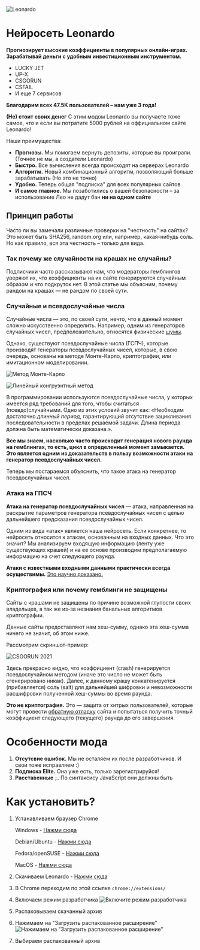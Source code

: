 ![Leonardo](https://crashoff.net/_ipx/w_1536,f_jpeg,q_90/img/main-bg.jpg)
# Нейросеть Leonardo
**Прогнозирует высокие коэффициенты в популярных онлайн-играх.
Зарабатывай деньги с удобным инвестиционным инструментом.**

 - LUCKY JET
 - UP-X
 - CSGORUN
 - CSFAIL
 - И еще 7 сервисов
 
**Благодарим всех 47.5K пользователей – нам уже 3 года!**
 
**(Не) стоит своих денег**
С этим модом Leonardo вы получаете тоже самое, что и если вы потратите 5000 рублей на оффициальном сайте Leonardo!
 
Наши преимущества:
 -  **Прогнозы.** Мы помогаем вернуть депозиты, которые вы проиграли. (Точнее не мы, а создатели Leonardo)
 - **Быстро.** Все вычисления всегда происходят на серверах Leonardo
 - **Алгоритм.** Новый комбинационный алгоритм, позволяющий больше зарабатывать (Но это не точно)
 - **Удобно.** Теперь общая "подписка" для всех популярных сайтов
 - **И самое главное.** Мы позаботились о вашей безопасности – за использование Лео не дадут бан **ни на одном сайте**

## Принцип работы
Часто ли вы замечали различные проверки на "честность" на сайтах? Это может быть SHA256, random.org или, например, какая-нибудь соль. Но как правило, вся эта честность – только для вида.

### Так почему же случайности на крашах не случайны?
Подписчики часто рассказывают нам, что модераторы гемблингов уверяют их, что коэффициенты на их сайте генерируются случайным образом и что подкруток нет. В этой статье мы объясним, почему рандом на крашах — не рандом по своей сути.

### Случайные и псевдослучайные числа
Случайные числа — это, по своей сути, нечто, что в данный момент сложно искусственно определить. Например, одним из генераторов случайных чисел, предположительно, относятся физические [шумы](https://ru.wikipedia.org/wiki/%D0%A8%D1%83%D0%BC).

Однако, существуют псевдослучайные числа (ГСПЧ), которые производят генераторы псевдослучайных чисел, которые, в свою очередь, основаны на методе Монте-Карло, криптографии, или имитационном моделировании.

![Метод Монте-Карло](https://crashoff.net/_ipx/w_1536,f_webp,q_80/img/articles/workflow-1.jpg)


![Линейный конгруэнтный метод](https://crashoff.net/_ipx/w_1536,f_webp,q_80/img/articles/workflow-2.jpg)

В программировании используются псевдослучайные числа, у которых имеется ряд требований для того, чтобы считаться (псевдо)случайными. Одно из этих условий звучит как: «Необходим достаточно  _длинный период_, гарантирующий отсутствие зацикливания последовательности в пределах решаемой задачи. Длина периода должна быть математически доказана.».

**Все мы знаем, насколько часто происходит генерация нового раунда на гемблингах, то есть, цикл в определенный момент замыкается. Это является одним из доказательств в пользу возможности атаки на генератор псевдослучайных чисел.**

Теперь мы постараемся объяснить, что такое атака на генератор псевдослучайных чисел.

### Атака на ГПСЧ
**Атака на генератор псевдослучайных чисел**  — атака, направленная на раскрытие параметров генератора псевдослучайных чисел с целью дальнейшего предсказания псевдослучайных чисел.

Одним из вида «атак» является наша нейросеть. Если конкретнее, то нейросеть относится к атакам, основанным на входных данных. Что это значит? Мы анализируем входящую информацию (ленту уже существующих крашей) и на ее основе производим предполагаемую информацию на счет следующего раунда.

**Атаки с известными входными данными практически всегда осуществимы.** [Это научно доказано.](https://ru.wikipedia.org/wiki/%D0%90%D1%82%D0%B0%D0%BA%D0%B0_%D0%BD%D0%B0_%D0%93%D0%9F%D0%A1%D0%A7)

### Криптография или почему гемблинги не защищены
Сайты с крашами не защищены по причине возможной глупости своих владельцев, а так же из-за незнания банальных алгоритмов криптографии.

Данные сайты предоставляют нам хеш-сумму, однако эта хеш-сумма ничего не значит, об этом ниже.

Рассмотрим скриншот-пример:

![CSGORUN 2021](https://crashoff.net/_ipx/w_1536,f_webp,q_80/img/articles/workflow-3.jpg)

Здесь прекрасно видно, что коэффициент (crash) генерируется псевдослучайном методом (иначе это число не может быть сгенерировано никак). Далее, к данному крашу конкатенируется (прибавляется) соль (salt) для дальнейшей шифровки и невозможности расшифровки полученной хеш-суммы во время раунда.

**Это не криптография.**
Это — защита от хитрых пользователей, которые могут провести [обратную отладку](https://en.wikipedia.org/wiki/Reverse_engineering) сайта и попытаться получить точный коэффициент следующего (текущего) раунда до его завершения.

# Особенности мода
1. **Отсутсвие ошибок.** Мы не осталяем их после разработчиков. И свои тоже исправляем :)
2. **Подписка Elite.** Она уже есть, только зарегистрируйся!
3. **Расставенные `;`.** По синтаксису JavaScript они должны быть

# Как установить?
1. Устанавливаем браузер Chrome

   Windows - [Нажми сюда](https://dl.google.com/tag/s/installdataindex%3Dempty/update2/installers/ChromeSetup.exe)
   
   Debian/Ubuntu - [Нажми сюда](https://dl.google.com/linux/direct/google-chrome-stable_current_amd64.deb)
   
   Fedora/openSUSE - [Нажми сюда](https://dl.google.com/linux/direct/google-chrome-stable_current_x86_64.rpm)
   
   MacOS - [Нажми сюда](https://dl.google.com/chrome/mac/universal/stable/GGRO/googlechrome.dmg)
   
2. Скачиваем Leonardo - [Нажми сюда](https://github.com/EgorBeLike/Leonardo-Mod/archive/refs/heads/main.zip)
3. В Chrome переходим по этой ссылке `chrome://extensions/`
4. Включаем режим разработчика
![Включите режим разработчика](https://crashoff.net/_ipx/w_1536,f_webp,q_90/img/extension-desktop-3.png)
5. Распаковываем скачанный архив
6. Нажимаем на "Загрузить распакованное расширение"
![Нажимаем на "Загрузить распакованное расширение"](https://crashoff.net/_ipx/w_1536,f_webp,q_90/img/extension-desktop-5.png)
7. Выбираем распакованный архив